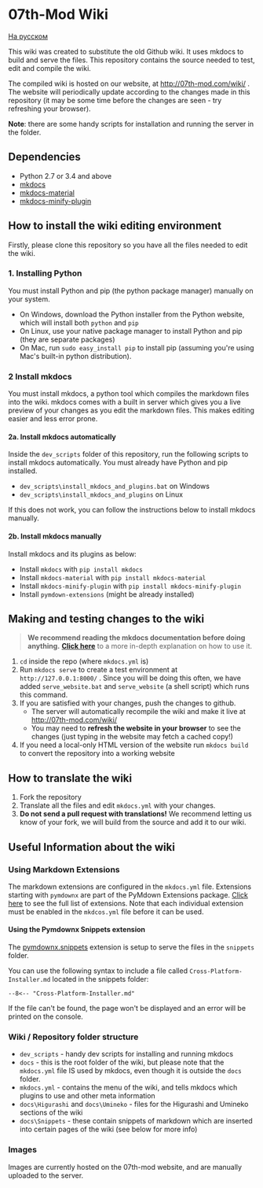 # 07th-Mod Wiki 

[На русском](README_RU.md)

This wiki was created to substitute the old Github wiki. It uses mkdocs to build and serve the files.
This repository contains the source needed to test, edit and compile the wiki.

The compiled wiki is hosted on our website, at http://07th-mod.com/wiki/ . The website will periodically
update according to the changes made in this repository (it may be some time before the changes are seen - try refreshing your browser).

**Note**: there are some handy scripts for installation and running the server in the  folder.

## Dependencies
* Python 2.7 or 3.4 and above
* [mkdocs](https://www.mkdocs.org/)
* [mkdocs-material](https://github.com/squidfunk/mkdocs-material)
* [mkdocs-minify-plugin](https://github.com/byrnereese/mkdocs-minify-plugin)

## How to install the wiki editing environment

Firstly, please clone this repository so you have all the files needed to edit the wiki.

### 1. Installing Python

You must install Python and pip (the python package manager) manually on your system.

* On Windows, download the Python installer from the Python website, which will install both `python` and `pip`
* On Linux, use your native package manager to install Python and pip (they are separate packages)
* On Mac, run `sudo easy_install pip` to install pip (assuming you're using Mac's built-in python distribution).

### 2 Install mkdocs

You must install mkdocs, a python tool which compiles the markdown files into the wiki. mkdocs comes with a built in server which gives you a live preview of your changes as you edit the markdown files. This makes editing easier and less error prone.

#### 2a. Install mkdocs automatically

Inside the `dev_scripts` folder of this repository, run the following scripts to install mkdocs automatically. You must already have Python and pip installed.

* `dev_scripts\install_mkdocs_and_plugins.bat` on Windows
* `dev_scripts\install_mkdocs_and_plugins` on Linux

If this does not work, you can follow the instructions below to install mkdocs manually.

#### 2b. Install mkdocs manually

Install mkdocs and its plugins as below:

* Install `mkdocs` with `pip install mkdocs`
* Install `mkdocs-material` with `pip install mkdocs-material`
* Install `mkdocs-minify-plugin` with `pip install mkdocs-minify-plugin`
* Install `pymdown-extensions` (might be already installed)

## Making and testing changes to the wiki

> **We recommend reading the mkdocs documentation before doing anything.** [**Click 
here**](https://www.mkdocs.org/) to a more 
in-depth 
explanation on how to use it.

1. ``cd`` inside the repo (where `mkdocs.yml` is)
2. Run ``mkdocs serve`` to create a test environment at ``http://127.0.0.1:8000/`` . Since you will be doing this often, we have added `serve_website.bat` and `serve_website` (a shell script) which runs this command.
3. If you are satisfied with your changes, push the changes to github.
    - The server will automatically recompile the wiki and make it live at http://07th-mod.com/wiki/
    - You may need to **refresh the website in your browser** to see the changes (just typing in the website may fetch a cached copy!)
4. If you need a local-only HTML version of the website run ``mkdocs build`` to convert the repository into a working website

## How to translate the wiki

1. Fork the repository
2. Translate all the files and edit ``mkdocs.yml`` with your changes.
3. **Do not send a pull request with translations!** We recommend letting us know of your fork, we will 
build from the source and add it to our wiki.

## Useful Information about the wiki

### Using Markdown Extensions

The markdown extensions are configured in the `mkdocs.yml` file.
Extensions starting with `pymdownx` are part of the PyMdown Extensions
package. [Click here](https://facelessuser.github.io/pymdown-extensions/extensions/arithmatex/)
to see the full list of extensions. Note that each individual extension must
be enabled in the `mkdcos.yml` file before it can be used.

#### Using the Pymdownx Snippets extension

The [pymdownx.snippets](https://facelessuser.github.io/pymdown-extensions/extensions/snippets/) extension is setup to serve the files in the `snippets` folder.

You can use the following syntax to include a file called `Cross-Platform-Installer.md`
located in the snippets folder:

`--8<-- "Cross-Platform-Installer.md"`

If the file can't be found, the page won't be displayed and an error will be printed on the console.

### Wiki / Repository folder structure

* `dev_scripts` - handy dev scripts for installing and running mkdocs
* `docs` - this is the root folder of the wiki, but please note that the `mkdocs.yml` file IS used by mkdocs, even though it is outside the `docs` folder.
* `mkdocs.yml` - contains the menu of the wiki, and tells mkdocs which plugins to use and other meta information
* `docs\Higurashi` and `docs\Umineko` - files for the Higurashi and Umineko sections of the wiki
* `docs\Snippets` - these contain snippets of markdown which are inserted into certain pages of the wiki (see below for more info)

### Images

Images are currently hosted on the 07th-mod website, and are manually uploaded to the server.
